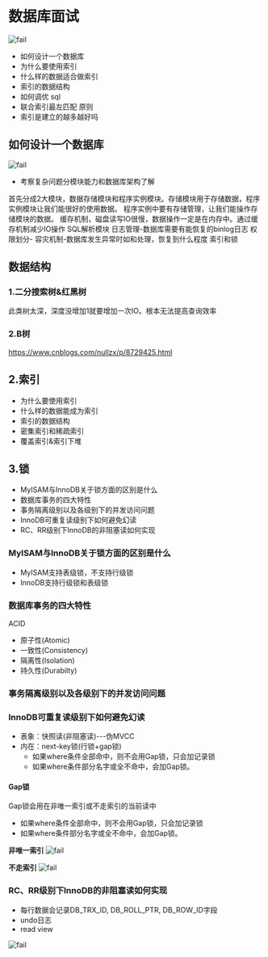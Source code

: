 # 数据库面试
![fail](https://cdn.jsdelivr.net/gh/pitifulnoble/picture@master/acf18f0bd9d2847aef1939bec04b31e3.png)
- 如何设计一个数据库
- 为什么要使用索引
- 什么样的数据适合做索引
- 索引的数据结构
- 如何调优 sql
- 联合索引最左匹配 原则
- 索引是建立的越多越好吗
## 如何设计一个数据库
![fail](https://cdn.jsdelivr.net/gh/pitifulnoble/picture@master/acacf2622cf039991f98671a1a3a3b45.png)

- 考察复杂问题分模块能力和数据库架构了解

首先分成2大模块，数据存储模块和程序实例模块。存储模块用于存储数据，程序实例模块让我们能很好的使用数据。
程序实例中要有存储管理，让我们能操作存储模块的数据。
缓存机制，磁盘读写IO很慢，数据操作一定是在内存中。通过缓存机制减少IO操作
SQL解析模块
日志管理-数据库需要有能恢复的binlog日志
权限划分-
容灾机制-数据库发生异常时如和处理，恢复到什么程度
索引和锁

## 数据结构

### 1.二分搜索树&红黑树
此类树太深，深度没增加1就要增加一次IO。根本无法提高查询效率

### 2.B树
https://www.cnblogs.com/nullzx/p/8729425.html

## 2.索引
- 为什么要使用索引
- 什么样的数据能成为索引
- 索引的数据结构
- 密集索引和稀疏索引
- 覆盖索引&索引下堆

## 3.锁
- MyISAM与InnoDB关于锁方面的区别是什么
- 数据库事务的四大特性
- 事务隔离级别以及各级别下的并发访问问题
- InnoDB可重复读级别下如何避免幻读
- RC、RR级别下InnoDB的非阻塞读如何实现

### MyISAM与InnoDB关于锁方面的区别是什么
- MyISAM支持表级锁，不支持行级锁
- InnoDB支持行级锁和表级锁

### 数据库事务的四大特性
ACID
- 原子性(Atomic)
- 一致性(Consistency)
- 隔离性(Isolation)
- 持久性(Durabilty)

### 事务隔离级别以及各级别下的并发访问问题

### InnoDB可重复读级别下如何避免幻读
- 表象：快照读(非阻塞读)---伪MVCC
- 内在：next-key锁(行锁+gap锁)
    - 如果where条件全部命中，则不会用Gap锁，只会加记录锁
    - 如果where条件部分名字或全不命中，会加Gap锁。

#### Gap锁
Gap锁会用在非唯一索引或不走索引的当前读中
- 如果where条件全部命中，则不会用Gap锁，只会加记录锁
- 如果where条件部分名字或全不命中，会加Gap锁。

**非唯一索引**
![fail](https://cdn.jsdelivr.net/gh/pitifulnoble/picture@master/937115dfdac67e72483cfa95cef54f67.png)

**不走索引**
![fail](https://cdn.jsdelivr.net/gh/pitifulnoble/picture@master/d25546b4d6e0841c82ba9f73f53a15ff.png)
### RC、RR级别下InnoDB的非阻塞读如何实现
- 每行数据会记录DB_TRX_ID, DB_ROLL_PTR, DB_ROW_ID字段
- undo日志
- read view

![fail](https://cdn.jsdelivr.net/gh/pitifulnoble/picture@master/9e8efa0fa992afa2dee5519f297eaf64.png)